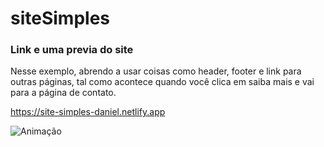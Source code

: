 # siteSimples


 ### Link e uma previa do site
 
 Nesse exemplo, abrendo a usar coisas como header, footer e link para outras páginas, tal como acontece quando você clica em saiba mais e vai para a página de contato.
 
 https://site-simples-daniel.netlify.app

![Animação](https://user-images.githubusercontent.com/91800053/187711970-363e0559-6e62-44c6-8489-f9c0e8a430a6.gif)
